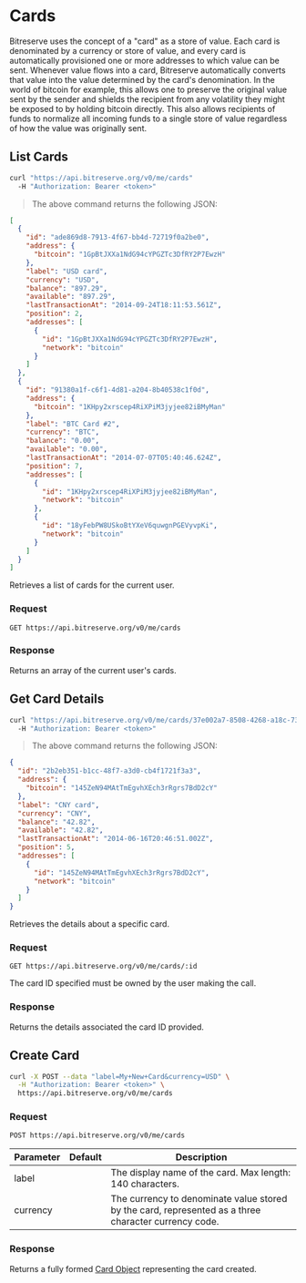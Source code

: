 # Cards

Bitreserve uses the concept of a "card" as a store of value. Each card is denominated by a currency or store of value, and every card is automatically provisioned one or more addresses to which value can be sent. Whenever value flows into a card, Bitreserve automatically converts that value into the value determined by the card's denomination. In the world of bitcoin for example, this allows one to preserve the original value sent by the sender and shields the recipient from any volatility they might be exposed to by holding bitcoin directly. This also allows recipients of funds to normalize all incoming funds to a single store of value regardless of how the value was originally sent.

## List Cards

```bash
curl "https://api.bitreserve.org/v0/me/cards"
  -H "Authorization: Bearer <token>"
```

> The above command returns the following JSON:

```json
[
  {
    "id": "ade869d8-7913-4f67-bb4d-72719f0a2be0",
    "address": {
      "bitcoin": "1GpBtJXXa1NdG94cYPGZTc3DfRY2P7EwzH"
    },
    "label": "USD card",
    "currency": "USD",
    "balance": "897.29",
    "available": "897.29",
    "lastTransactionAt": "2014-09-24T18:11:53.561Z",
    "position": 2,
    "addresses": [
      {
        "id": "1GpBtJXXa1NdG94cYPGZTc3DfRY2P7EwzH",
        "network": "bitcoin"
      }
    ]
  },
  {
    "id": "91380a1f-c6f1-4d81-a204-8b40538c1f0d",
    "address": {
      "bitcoin": "1KHpy2xrscep4RiXPiM3jyjee82iBMyMan"
    },
    "label": "BTC Card #2",
    "currency": "BTC",
    "balance": "0.00",
    "available": "0.00",
    "lastTransactionAt": "2014-07-07T05:40:46.624Z",
    "position": 7,
    "addresses": [
      {
        "id": "1KHpy2xrscep4RiXPiM3jyjee82iBMyMan",
        "network": "bitcoin"
      },
      {
        "id": "18yFebPW8USkoBtYXeV6quwgnPGEVyvpKi",
        "network": "bitcoin"
      }
    ]
  }
]
```

Retrieves a list of cards for the current user.

### Request

`GET https://api.bitreserve.org/v0/me/cards`

### Response

Returns an array of the current user's cards.

## Get Card Details

```bash
curl "https://api.bitreserve.org/v0/me/cards/37e002a7-8508-4268-a18c-7335a6ddf24b"
  -H "Authorization: Bearer <token>"
```

> The above command returns the following JSON:

```json
{
  "id": "2b2eb351-b1cc-48f7-a3d0-cb4f1721f3a3",
  "address": {
    "bitcoin": "145ZeN94MAtTmEgvhXEch3rRgrs7BdD2cY"
  },
  "label": "CNY card",
  "currency": "CNY",
  "balance": "42.82",
  "available": "42.82",
  "lastTransactionAt": "2014-06-16T20:46:51.002Z",
  "position": 5,
  "addresses": [
    {
      "id": "145ZeN94MAtTmEgvhXEch3rRgrs7BdD2cY",
      "network": "bitcoin"
    }
  ]
}
```

Retrieves the details about a specific card.

### Request

`GET https://api.bitreserve.org/v0/me/cards/:id`

<aside class="notice">The card ID specified must be owned by the user making the call.</aside>

### Response

Returns the details associated the card ID provided.

## Create Card

```bash
curl -X POST --data "label=My+New+Card&currency=USD" \
  -H "Authorization: Bearer <token>" \
  https://api.bitreserve.org/v0/me/cards
```

### Request

`POST https://api.bitreserve.org/v0/me/cards`

Parameter | Default |  Description
--------- | ----------- | -----------
label | | The display name of the card. Max length: 140 characters.
currency | | The currency to denominate value stored by the card, represented as a three character currency code.

### Response

Returns a fully formed [Card Object](#card-object) representing the card created.
